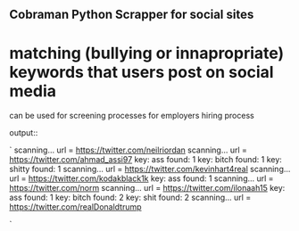 ## Cobraman Python Scrapper for social sites

# matching (bullying or innapropriate) keywords that users post on social media

can be used for screening processes for employers hiring process

output::

`
scanning... url = https://twitter.com/neilriordan
scanning... url = https://twitter.com/ahmad_assi97
key: ass  found: 1
key: bitch  found: 1
key: shitty  found: 1
scanning... url = https://twitter.com/kevinhart4real
scanning... url = https://twitter.com/kodakblack1k
key: ass  found: 1
scanning... url = https://twitter.com/norm
scanning... url = https://twitter.com/ilonaah15
key: ass  found: 1
key: bitch  found: 2
key: shit  found: 2
scanning... url = https://twitter.com/realDonaldtrump

`
